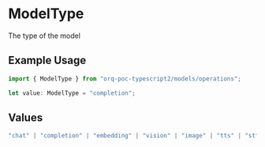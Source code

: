 # ModelType

The type of the model

## Example Usage

```typescript
import { ModelType } from "orq-poc-typescript2/models/operations";

let value: ModelType = "completion";
```

## Values

```typescript
"chat" | "completion" | "embedding" | "vision" | "image" | "tts" | "stt" | "rerank"
```